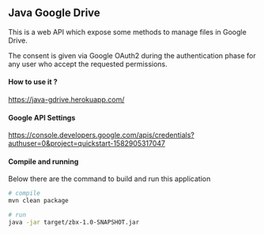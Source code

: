 ## Java Google Drive

This is a web API which expose some methods to manage files in Google Drive.

The consent is given via Google OAuth2 during the authentication phase for any user who accept the
requested permissions.

#### How to use it ?

https://java-gdrive.herokuapp.com/

#### Google API Settings

https://console.developers.google.com/apis/credentials?authuser=0&project=quickstart-1582905317047

#### Compile and running

Below there are the command to build and run this application
```bash
# compile
mvn clean package

# run
java -jar target/zbx-1.0-SNAPSHOT.jar
```
